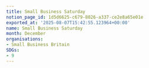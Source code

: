 ```yaml
---
title: Small Business Saturday
notion_page_id: 1d5d6625-c679-8026-a337-ce2e8a65e01e
exported_at: '2025-08-07T15:42:55.123964+00:00'
name: Small Business Saturday
month: December
organisations:
- Small Business Britain
SDGs:
- 9
---
```


